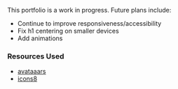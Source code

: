 This portfolio is a work in progress. Future plans include:

* Continue to improve responsiveness/accessibility 
* Fix h1 centering on smaller devices
* Add animations

### Resources Used ###
* [avataaars](https://getavataaars.com/)
* [icons8](icons8.com)
